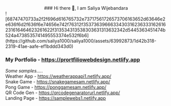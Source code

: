 <center> ###                          													       Hi there 👋, I am Saliya Wijebandara </center>
![68747470733a2f2f696d616765732e73717561726573706163652d63646e2e636f6d2f636f6e74656e742f76312f3537363966633430316236333162616231616464623261622f313534313538303631313632342d5445363451474b524a4738535741495553374e532f6b6](https://github.com/saliya1000/saliya1000/assets/63992873/1d42b318-2319-41ae-aafe-ef1bddd343d0)



### My Portfolio - https://prortfiliowebdesign.netlify.app
<I>Some samples.....</I> <br>
Weather App - https://weatherappapi1.netlify.app/ <br>
Snake Game - https://snakegamesam.netlify.app/  <br>
Pong Game - https://ponggamesam.netlify.app/  <br>
QR Code Gen - https://qrcodegenaratorurl.netlify.app/  <br>
Landing Page - https://samplewebs1.netlify.app  <br>

<!--
**saliya1000/saliya1000** is a ✨ _special_ ✨ repository because its `README.md` (this file) appears on your GitHub profile.

Here are some ideas to get you started:

- 🔭 I’m currently working on ...
- 🌱 I’m currently learning ...
- 👯 I’m looking to collaborate on ...
- 🤔 I’m looking for help with ...
- 💬 Ask me about ...
- 📫 How to reach me: ...
- 😄 Pronouns: ...
- ⚡ Fun fact: ...
-->
